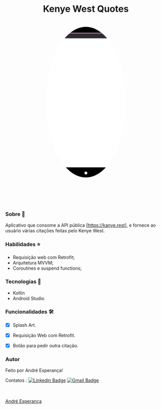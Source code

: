 <h1 align="center">Kenye West Quotes</h1>


<h1 align="center">
  
   <img style="border-radius: 50%;" src="./assets/gifQuotes1.gif" width="250px;" alt=""/>
  
</h1>


<h1 align="center">
  
   <img style="border-radius: 50%;" src="./assets/gifGame.gif" width="250px;" alt=""/>
  
</h1>


### Sobre :book:
 Aplicativo que consome a API pública [https://kanye.rest], e fornece ao usuário várias citações feitas pelo Kenye West.
 
 ### Habilidades :star:
- Requisição web com Retrofit;
- Arquitetura MVVM;
- Coroutines e suspend functions;
 
 ### Tecnologias :rocket:

 - Kotlin 
 - Android Studio
 
 ### Funcionalidades 🛠

- [x] Splash Art.
- [x] Requisição Web com Retrofit.
- [x] Botão para pedir outra citação.


### Autor


Feito por André Esperança!

Contatos :
[![Linkedin Badge](https://img.shields.io/badge/-André-blue?style=flat-square&logo=Linkedin&logoColor=white&link=https://www.linkedin.com/in/andr%C3%A9-esperan%C3%A7a-34021a235/)](https://www.linkedin.com/in/andr%C3%A9-esperan%C3%A7a-34021a235/) 
[![Gmail Badge](https://img.shields.io/badge/-andreesperanca2010.com-c14438?style=flat-square&logo=Gmail&logoColor=white&link=mailto:andreesperanca2010@gmail.com)](mailto:andreesperanca2010@gmail.com)

<a href="https://github.com/andreesperanca">
 <br /> 
 <img style="border-radius: 50%;" src="https://avatars.githubusercontent.com/andreesperanca" width="100px;" alt=""/>
 <br />
  <a href="https://github.com/andreesperanca" title="">André Esperança</a>
